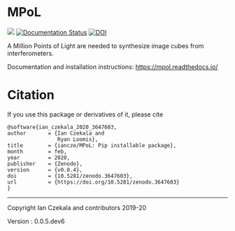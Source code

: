 # MPoL

![](https://github.com/iancze/MPoL/workflows/Python%20package/badge.svg)
[![Documentation Status](https://readthedocs.org/projects/mpol/badge/?version=latest)](https://mpol.readthedocs.io/en/latest/?badge=latest)
[![DOI](https://zenodo.org/badge/224543208.svg)](https://zenodo.org/badge/latestdoi/224543208)

A Million Points of Light are needed to synthesize image cubes from interferometers.

Documentation and installation instructions: https://mpol.readthedocs.io/


# Citation 

If you use this package or derivatives of it, please cite

    @software{ian_czekala_2020_3647603,
    author       = {Ian Czekala and
                    Ryan Loomis},
    title        = {iancze/MPoL: Pip installable package},
    month        = feb,
    year         = 2020,
    publisher    = {Zenodo},
    version      = {v0.0.4},
    doi          = {10.5281/zenodo.3647603},
    url          = {https://doi.org/10.5281/zenodo.3647603}
    }

---
Copyright Ian Czekala and contributors 2019-20

Version : 
0.0.5.dev6